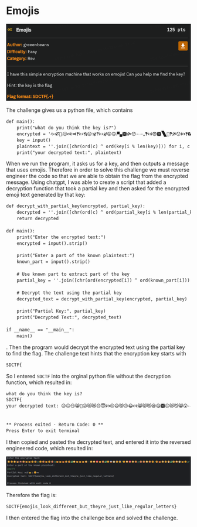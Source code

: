 # Emojis
![](../images/emoji-part-1.png)

The challenge gives us a python file, which contains
```txt
def main():
    print("what do you think the key is?")
    encrypted = '🙚🙒🙌🙭😌🙧🙬🙻🙠🙓😣🙯🙖🙺🙠🙖😡🙃🙭🙿🙩🙟😯🙮🙬🙸🙻🙦😨🙩🙽🙉🙻🙑😯🙥🙻🙳🙐🙓😿🙯🙽🙉🙣🙐😡🙹🙖🙤🙪🙞😿🙰🙨🙤🙐🙕😯🙨🙽🙳🙽🙊😷'
    key = input()
    plaintext = ''.join([chr(ord(c) ^ ord(key[i % len(key)])) for i, c in enumerate(encrypted)])
    print("your decrypted text:", plaintext)
```

When we run the program, it asks us for a key, and then outputs a message that uses emojis. Therefore in order to solve this challenge we must reverse engineer the code so that we are able to obtain the flag from the encrypted message. Using chatgpt, I was able to create a script that added a decryption function that took a partial key and then asked for the encrypted emoji text generated by that key:
```txt
def decrypt_with_partial_key(encrypted, partial_key):
    decrypted = ''.join([chr(ord(c) ^ ord(partial_key[i % len(partial_key)])) for i, c in enumerate(encrypted)])
    return decrypted

def main():
    print("Enter the encrypted text:")
    encrypted = input().strip()
    
    print("Enter a part of the known plaintext:")
    known_part = input().strip()
    
    # Use known part to extract part of the key
    partial_key = ''.join([chr(ord(encrypted[i]) ^ ord(known_part[i])) for i in range(len(known_part))])
    
    # Decrypt the text using the partial key
    decrypted_text = decrypt_with_partial_key(encrypted, partial_key)
    
    print("Partial Key:", partial_key)
    print("Decrypted Text:", decrypted_text)

if __name__ == "__main__":
    main()
```
. Then the program would decrypt the encrypted text using the partial key to find the flag. The challenge text hints that the encryption key starts with 
```txt
SDCTF{
```
So I entered `SDCTF` into the orginal python file without the decryption function, which resulted in:

```txt
what do you think the key is?
SDCTF{
your decrypted text: 😉😖😏😹🙊😜😿😿😣😇🙥😔😅😾😣😂🙧😸😾😻😪😋🙩😕😿😼😸😲🙮😒😮😍😸😅🙩😞😨😷😓😇🙹😔😮😍😠😄🙧😂😅😠😩😊🙹😋😻😠😓😁🙩😓😮😷😾😞🙱


** Process exited - Return Code: 0 **
Press Enter to exit terminal
```
I then copied and pasted the decrypted text, and entered it into the reversed engineered code, which resulted in:

![](../images/emoji-part-2.png)

Therefore the flag is:

```txt
SDCTF{emojis_look_different_but_theyre_just_like_regular_letters}
```
I then entered the flag into the challenge box and solved the challenge.

